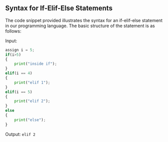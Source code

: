 ## Syntax for If-Elif-Else Statements

The code snippet provided illustrates the syntax for an if-elif-else statement in our programming language. The basic structure of the statement is as follows:

Input:
```python
assign i = 5;
if(i>5)
{
    print("inside if");
} 
elif(i == 4)
{
    print("elif 1");
}
elif(i == 5)
{
    print("elif 2");
}
else
{
    print("else");
}
```

Output:
`elif 2`